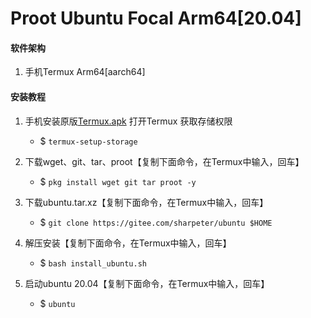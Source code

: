 # Proot Ubuntu Focal Arm64[20.04]

####  **软件架构** 

1. 手机Termux Arm64[aarch64]


####  **安装教程** 

1.  手机安装原版[Termux.apk](https://f-droid.org/repo/com.termux_103.apk)  打开Termux 获取存储权限
    - $ `termux-setup-storage`

2.  下载wget、git、tar、proot【复制下面命令，在Termux中输入，回车】
    - $ `pkg install wget git tar proot -y`

3.  下载ubuntu.tar.xz【复制下面命令，在Termux中输入，回车】
    - $ `git clone https://gitee.com/sharpeter/ubuntu $HOME`

4.  解压安装【复制下面命令，在Termux中输入，回车】
    - $ `bash install_ubuntu.sh`

5.  启动ubuntu 20.04【复制下面命令，在Termux中输入，回车】
    - $ `ubuntu`